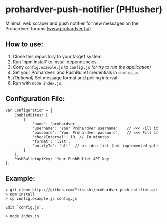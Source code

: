 prohardver-push-notifier (PH!usher)
===================================

Minimal web scraper and push notifier for new messages on the Prohardver! forums (www.prohardver.hu).

How to use:
-----------

1. Clone this repository to your target system.
2. Run 'npm install' to install dependencies.
3. Cony `config.example.js` to `config.js` _(or try to run the application)_
3. Set your Prohardver! and PushBullet credentials in `config.js`.
4. _(Optional)_ Set message format and polling interval.
5. Run with `node index.js`.

Configuration File:
-------------------

```
var Configuration = {
    EnabledSites: [
        {
            'name': 'prohardver',
            'username': 'Your Prohardver username',   // <<< Fill it
            'password': 'Your Prohardver password',   // <<< Fill it
            'checkInterval': 10, // In minutes
            'format': 'list',
            'notifyTo': 'all'  // or iden list (not implemented yet)
        }
    ],
    PushBulletApiKey: 'Your PushBullet API key'
};
```

Example:
--------

```
> git clone https://github.com/Yitsushi/prohardver-push-notifier.git
> npm install
> cp config.example.js config.js

Edit `config.js`.

> node index.js
```